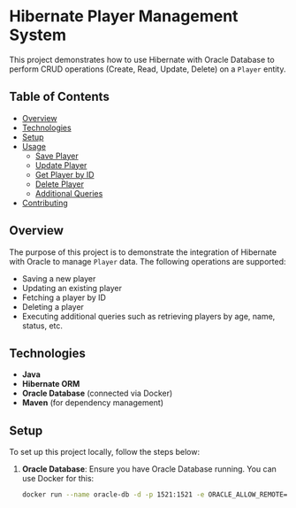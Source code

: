 # Hibernate Player Management System

This project demonstrates how to use Hibernate with Oracle Database to perform CRUD operations (Create, Read, Update, Delete) on a `Player` entity. 

## Table of Contents
- [Overview](#overview)
- [Technologies](#technologies)
- [Setup](#setup)
- [Usage](#usage)
  - [Save Player](#save-player)
  - [Update Player](#update-player)
  - [Get Player by ID](#get-player-by-id)
  - [Delete Player](#delete-player)
  - [Additional Queries](#additional-queries)
- [Contributing](#contributing)

## Overview
The purpose of this project is to demonstrate the integration of Hibernate with Oracle to manage `Player` data. The following operations are supported:
- Saving a new player
- Updating an existing player
- Fetching a player by ID
- Deleting a player
- Executing additional queries such as retrieving players by age, name, status, etc.

## Technologies
- **Java**
- **Hibernate ORM**
- **Oracle Database** (connected via Docker)
- **Maven** (for dependency management)

## Setup
To set up this project locally, follow the steps below:

1. **Oracle Database**: Ensure you have Oracle Database running. You can use Docker for this:
   ```bash
   docker run --name oracle-db -d -p 1521:1521 -e ORACLE_ALLOW_REMOTE=true oracle/database:latest
